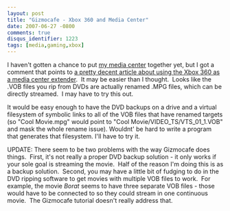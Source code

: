 ```yaml
---
layout: post
title: "Gizmocafe - Xbox 360 and Media Center"
date: 2007-06-27 -0800
comments: true
disqus_identifier: 1223
tags: [media,gaming,xbox]
---
```

I haven't gotten a chance to put [my media
center](http://paraesthesia.com/archive/2007/03/23/media-center-2005-and-xbox-360-success.aspx)
together yet, but I got a comment that points to [a pretty decent
article about using the Xbox 360 as a media center
extender](http://www.gizmocafe.com/tv-video/xbox360.aspx).  It may be
easier than I thought.  Looks like the .VOB files you rip from DVDs are
actually renamed .MPG files, which can be directly streamed.  I may have
to try this out.

It would be easy enough to have the DVD backups on a drive and a virtual
filesystem of symbolic links to all of the VOB files that have renamed
targets (so "Cool Movie.mpg" would point to "Cool
Movie/VIDEO_TS/VTS\_01\_1.VOB" and mask the whole rename issue).
Wouldnt' be hard to write a program that generates that filesystem.
I'll have to try it.

UPDATE: There seem to be two problems with the way Gizmocafe does
things.  First, it's not really a proper DVD backup solution - it only
works if your sole goal is streaming the movie.  Half of the reason I'm
doing this is as a backup solution.  Second, you may have a little bit
of fudging to do in the DVD ripping software to get movies with multiple
VOB files to work.  For example, the movie *Borat* seems to have three
separate VOB files - those would have to be connected to so they could
stream in one continuous movie.  The Gizmocafe tutorial doesn't really
address that.
